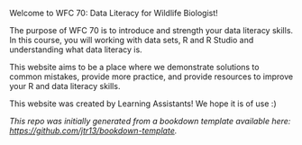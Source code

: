 Welcome to WFC 70: Data Literacy for Wildlife Biologist! 

The purpose of WFC 70 is to introduce and strength your data literacy skills. In this course, you will working with data sets, R and R Studio and understanding what data literacy is.

This website aims to be a place where we demonstrate solutions to common mistakes, provide more practice, and provide resources to improve your R and data literacy skills.

This website was created by Learning Assistants! We hope it is of use :)


*This repo was initially generated from a bookdown template available here: <https://github.com/jtr13/bookdown-template>.*

